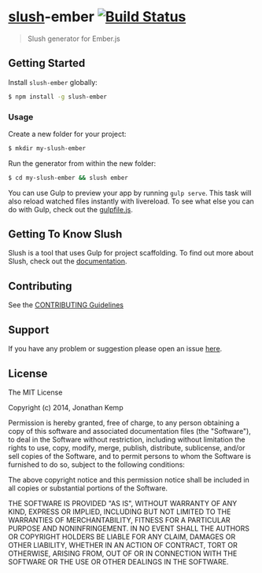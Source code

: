 # [slush](https://github.com/slushjs/slush)-ember [![Build Status](https://secure.travis-ci.org/jonkemp/slush-ember.png?branch=master)](https://travis-ci.org/jonkemp/slush-ember)

> Slush generator for Ember.js

## Getting Started

Install `slush-ember` globally:

```bash
$ npm install -g slush-ember
```

### Usage

Create a new folder for your project:

```bash
$ mkdir my-slush-ember
```

Run the generator from within the new folder:

```bash
$ cd my-slush-ember && slush ember
```

You can use Gulp to preview your app by running `gulp serve`. This task will also reload watched files instantly with livereload. To see what else you can do with Gulp, check out the [gulpfile.js](https://github.com/jonkemp/slush-ember/blob/master/templates/gulpfile.js).

## Getting To Know Slush

Slush is a tool that uses Gulp for project scaffolding. To find out more about Slush, check out the [documentation](https://github.com/slushjs/slush).

## Contributing

See the [CONTRIBUTING Guidelines](https://github.com/jonkemp/slush-ember/blob/master/CONTRIBUTING.md)

## Support
If you have any problem or suggestion please open an issue [here](https://github.com/jonkemp/slush-ember/issues).

## License 

The MIT License

Copyright (c) 2014, Jonathan Kemp

Permission is hereby granted, free of charge, to any person
obtaining a copy of this software and associated documentation
files (the "Software"), to deal in the Software without
restriction, including without limitation the rights to use,
copy, modify, merge, publish, distribute, sublicense, and/or sell
copies of the Software, and to permit persons to whom the
Software is furnished to do so, subject to the following
conditions:

The above copyright notice and this permission notice shall be
included in all copies or substantial portions of the Software.

THE SOFTWARE IS PROVIDED "AS IS", WITHOUT WARRANTY OF ANY KIND,
EXPRESS OR IMPLIED, INCLUDING BUT NOT LIMITED TO THE WARRANTIES
OF MERCHANTABILITY, FITNESS FOR A PARTICULAR PURPOSE AND
NONINFRINGEMENT. IN NO EVENT SHALL THE AUTHORS OR COPYRIGHT
HOLDERS BE LIABLE FOR ANY CLAIM, DAMAGES OR OTHER LIABILITY,
WHETHER IN AN ACTION OF CONTRACT, TORT OR OTHERWISE, ARISING
FROM, OUT OF OR IN CONNECTION WITH THE SOFTWARE OR THE USE OR
OTHER DEALINGS IN THE SOFTWARE.

